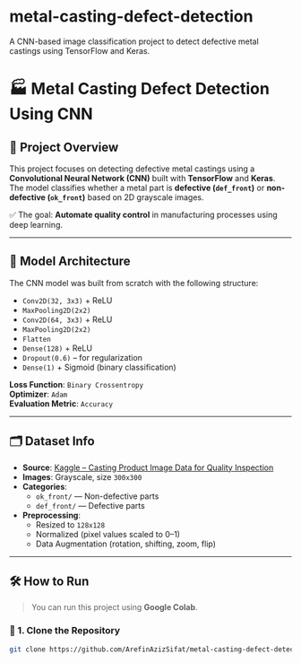 # metal-casting-defect-detection
A CNN-based image classification project to detect defective metal castings using TensorFlow and Keras.
# 🏭 Metal Casting Defect Detection Using CNN

## 📌 Project Overview

This project focuses on detecting defective metal castings using a **Convolutional Neural Network (CNN)** built with **TensorFlow** and **Keras**. The model classifies whether a metal part is **defective (`def_front`)** or **non-defective (`ok_front`)** based on 2D grayscale images.

✅ The goal: **Automate quality control** in manufacturing processes using deep learning.

---

## 🧠 Model Architecture

The CNN model was built from scratch with the following structure:

- `Conv2D(32, 3x3)` + ReLU  
- `MaxPooling2D(2x2)`
- `Conv2D(64, 3x3)` + ReLU  
- `MaxPooling2D(2x2)`
- `Flatten`
- `Dense(128)` + ReLU
- `Dropout(0.6)` – for regularization
- `Dense(1)` + Sigmoid (binary classification)

**Loss Function**: `Binary Crossentropy`  
**Optimizer**: `Adam`  
**Evaluation Metric**: `Accuracy`

---

## 🗂️ Dataset Info

- **Source**: [Kaggle – Casting Product Image Data for Quality Inspection](https://www.kaggle.com/datasets/ravirajsinh45/real-life-industrial-dataset-of-casting-product)
- **Images**: Grayscale, size `300x300`
- **Categories**:
  - `ok_front/` — Non-defective parts  
  - `def_front/` — Defective parts  
- **Preprocessing**:
  - Resized to `128x128`
  - Normalized (pixel values scaled to 0–1)
  - Data Augmentation (rotation, shifting, zoom, flip)

---

## 🛠️ How to Run

> You can run this project using **Google Colab**.

### 🔹 1. Clone the Repository
```bash
git clone https://github.com/ArefinAzizSifat/metal-casting-defect-detection.git
